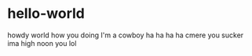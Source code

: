 # hello-world
howdy world how you doing
I'm a cowboy ha ha ha ha cmere you sucker ima high noon you lol
